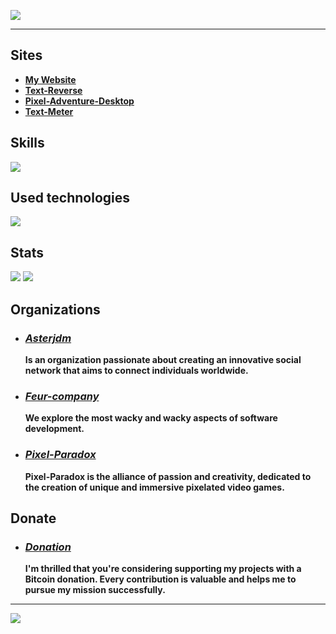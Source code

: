 [![](https://readme-typing-svg.demolab.com?font=ubuntu&weight=900&size=60&pause=1000&color=F7F7F7&width=900&height=90&lines=My+name+is+Vital;I+have+300IQ;I'm+a+genius;Visit+my+website;Why+are+you+still+reading%3F)](https://rmbi.ch/vital/)

---

## Sites

 - [**My Website**](https://rmbi.ch/vital/)
 - [**Text-Reverse**](https://rmbi.ch/vital/text-reverse/)
 - [**Pixel-Adventure-Desktop**](https://rmbi.ch/vital/pad/)
 - [**Text-Meter**](https://rmbi.ch/vital/text-meter/)

## Skills

 [![](https://skillicons.dev/icons?i=html,css,js,md,arduino,py,bash,mysql)](https://github.com/Vital-Vuillaume)

## Used technologies

 [![](https://skillicons.dev/icons?i=linux,vscode,git,ubuntu)](https://github.com/Vital-Vuillaume)

## Stats

 [![](http://github-profile-summary-cards.vercel.app/api/cards/repos-per-language?username=Vital-Vuillaume&theme=dracula)](https://github.com/Vital-Vuillaume)
 [![](http://github-profile-summary-cards.vercel.app/api/cards/most-commit-language?username=Vital-Vuillaume&theme=dracula)](https://github.com/Vital-Vuillaume)

## Organizations

 - ### [*Asterjdm*](https://github.com/asterjdm)
   
   **Is an organization passionate about creating an innovative social network that aims to connect individuals worldwide.**
 
 - ### [*Feur-company*](https://github.com/Feur-company)
   
   **We explore the most wacky and wacky aspects of software development.**

 - ### [*Pixel-Paradox*](https://github.com/Pixel-Paradox)
   
   **Pixel-Paradox is the alliance of passion and creativity, dedicated to the creation of unique and immersive pixelated video games.**

## Donate

 - ### [*Donation*](rmbi.ch/vital/donation)
    
    **I'm thrilled that you're considering supporting my projects with a Bitcoin donation. Every contribution is valuable and helps me to pursue my mission successfully.**
---
 
 [![](https://visitcount.itsvg.in/api?id=Vital-Vuillaume&icon=6&color=0)](https://github.com/Vital-Vuillaume)
